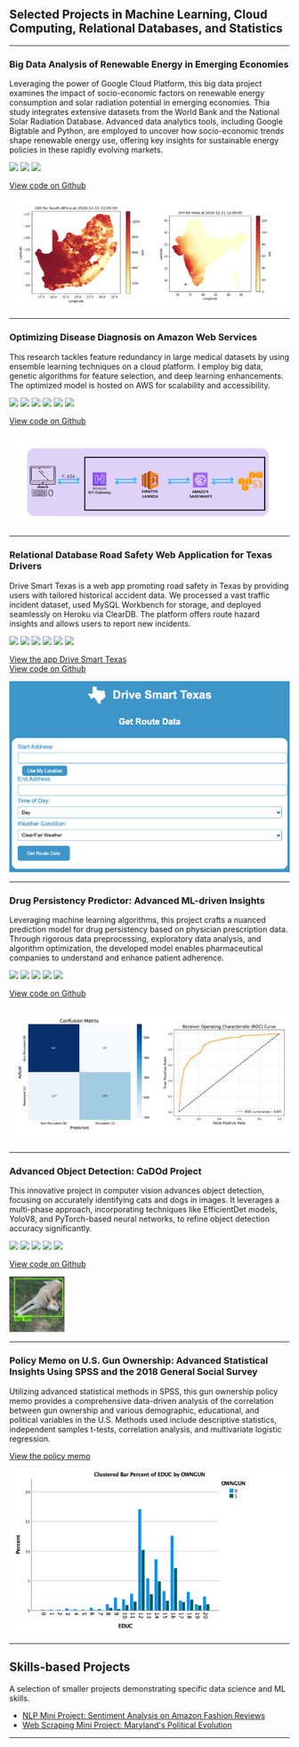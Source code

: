 ## Selected Projects in Machine Learning, Cloud Computing, Relational Databases, and Statistics

---
### Big Data Analysis of Renewable Energy in Emerging Economies

Leveraging the power of Google Cloud Platform, this big data project examines the impact of socio-economic factors on renewable energy consumption and solar radiation potential in emerging economies. Thia study integrates extensive datasets from the World Bank and the National Solar Radiation Database. Advanced data analytics tools, including Google Bigtable and Python, are employed to uncover how socio-economic trends shape renewable energy use, offering key insights for sustainable energy policies in these rapidly evolving markets.

[![](https://img.shields.io/badge/Google_Cloud-white?logo=google-cloud)](#)
[![](https://img.shields.io/badge/Python-white?logo=Python)](#)
[![](https://img.shields.io/badge/Jupyter%20Notebook-white?logo=jupyter)](#) 

[View code on Github](https://github.com/julia-donato/Big-Data-Renewable-Energy/tree/main)

<img src="images/GHI.png?raw=true"/>

---
### Optimizing Disease Diagnosis on Amazon Web Services

This research tackles feature redundancy in large medical datasets by using ensemble learning techniques on a cloud platform. I employ big data, genetic algorithms for feature selection, and deep learning enhancements. The optimized model is hosted on AWS for scalability and accessibility.

[![](https://img.shields.io/badge/Python-white?logo=Python)](#) 
[![](https://img.shields.io/badge/AWS-white?logo=amazonaws&logoColor=%23232F3E)](#) 
[![](https://img.shields.io/badge/Apache%20Spark-white?logo=apachespark)](#) 
[![](https://img.shields.io/badge/Jupyter%20Notebook-white?logo=jupyter)](#) 
[![](https://img.shields.io/badge/Flask-white?logo=flask&logoColor=%23000000)](#) 
[![](https://img.shields.io/badge/Heroku-white?logo=heroku&logoColor=%23430098)](#) 

[View code on Github](https://github.com/julia-donato/FinalProjectCC)

<img src="images/pipeline.png?raw=true"/>

---
### Relational Database Road Safety Web Application for Texas Drivers

Drive Smart Texas is a web app promoting road safety in Texas by providing users with tailored historical accident data. We processed a vast traffic incident dataset, used MySQL Workbench for storage, and deployed seamlessly on Heroku via ClearDB. The platform offers route hazard insights and allows users to report new incidents.

[![](https://img.shields.io/badge/MySQL-white?logo=mysql&logoColor=%234479A1)](#)
[![](https://img.shields.io/badge/Google%20Maps-white?logo=google-maps&logoColor=%234285F4)](#)
[![](https://img.shields.io/badge/Python-white?logo=Python)](#) 
[![](https://img.shields.io/badge/Jupyter%20Notebook-white?logo=jupyter)](#)
[![](https://img.shields.io/badge/Flask-white?logo=flask&logoColor=%23000000)](#) 
[![](https://img.shields.io/badge/Heroku-white?logo=heroku&logoColor=%23430098)](#) 

[View the app Drive Smart Texas](https://drive-smart-texas-498e9b25a4c3.herokuapp.com/)  
[View code on Github](https://github.com/julia-donato/Database-Project)

<img src="images/drive_smart.png?raw=true"/>

---
### Drug Persistency Predictor: Advanced ML-driven Insights

Leveraging machine learning algorithms, this project crafts a nuanced prediction model for drug persistency based on physician prescription data. Through rigorous data preprocessing, exploratory data analysis, and algorithm optimization, the developed model enables pharmaceutical companies to understand and enhance patient adherence.

[![](https://img.shields.io/badge/Python-white?logo=Python)](#) 
[![](https://img.shields.io/badge/Jupyter%20Notebook-white?logo=jupyter)](#)
[![](https://img.shields.io/badge/AdaBoost-white?logo=adaboost)](#) 
[![](https://img.shields.io/badge/Flask-white?logo=flask&logoColor=%23000000)](#) 
[![](https://img.shields.io/badge/Heroku-white?logo=heroku&logoColor=%23430098)](#) 

[View code on Github](https://github.com/julia-donato/Drug-Persistency-App/tree/main)

<img src="images/ml.png?raw=true"/>

---
### Advanced Object Detection: CaDOd Project

This innovative project in computer vision advances object detection, focusing on accurately identifying cats and dogs in images. It leverages a multi-phase approach, incorporating techniques like EfficientDet models, YoloV8, and PyTorch-based neural networks, to refine object detection accuracy significantly.

[![](https://img.shields.io/badge/Python-white?logo=Python)](#) 
[![](https://img.shields.io/badge/PyTorch-white?logo=pytorch)](#)
[![](https://img.shields.io/badge/TensorFlow-white?logo=tensorflow)](#)
[![](https://img.shields.io/badge/Keras-white?logo=keras&logoColor=D00000)](#)
[![](https://img.shields.io/badge/Google_Colab-white?logo=googlecolab)](#)

[View code on Github](https://github.com/julia-donato/object-recognition/tree/main)

<img src="images/dog.png?raw=true" width="100" height="100"/>


---
### Policy Memo on U.S. Gun Ownership: Advanced Statistical Insights Using SPSS and the 2018 General Social Survey

Utilizing advanced statistical methods in SPSS, this gun ownership policy memo provides a comprehensive data-driven analysis of the correlation between gun ownership and various demographic, educational, and political variables in the U.S. Methods used include descriptive statistics, independent samples t-tests, correlation analysis, and multivariate logistic regression.


[View the policy memo](./pdf/Policy_Memo.pdf)

<img src="images/policy.png?raw=true"/>

---
## Skills-based Projects

A selection of smaller projects demonstrating specific data science and ML skills.

- [NLP Mini Project: Sentiment Analysis on Amazon Fashion Reviews](https://github.com/julia-donato/NLP-sentiment-analysis/tree/main)
- [Web Scraping Mini Project: Maryland's Political Evolution](https://github.com/julia-donato/WebScraping-Mini-Project/tree/main)

---
